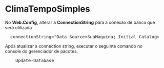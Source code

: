 # ClimaTempoSimples

No <b>Web.Config</b>, alterar a **ConnectionString** para a conexão de banco que será utilizada

<pre>
  connectionString="Data Source=SuaMaquina; Initial Catalog=ClimaTempoSimples;User ID=SeuUser;Password=SuaSenha;" 
</pre>

Após atualizar a connection string, executar o seguinte comando no console do gerenciador de pacotes.

<pre>
    Update-Database
</pre>
